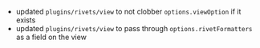 * updated `plugins/rivets/view` to not clobber `options.viewOption` if it exists
* updated `plugins/rivets/view` to pass through `options.rivetFormatters` as a field on the view
